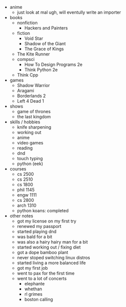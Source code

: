 - anime
    - just look at mal ugh, will eventully write an importer
- books
    - nonfiction
        - Hackers and Painters
    - fiction
        - Void Star
        - Shadow of the Giant
        - The Grace of Kings
	- The Kite Runner
    - compsci
        - How To Design Programs 2e
        - Think Python 2e
	- Think Cpp
- games
    - Shadow Warrior
    - Aragami
    - Borderlands 2
    - Left 4 Dead 1
- shows
    - game of thrones    
    - the last kingdom
- skills / hobbies
    - knife sharpening
    - working out
    - anime
    - video games
    - reading
    - dnd
    - touch typing
    - python (eek)
- courses
    - cs 2500
    - cs 2510
    - cs 1800
    - phil 1145
    - engw 1111
    - cs 2800
    - arch 1310
    - python koans: completed
- other notes
    - got my license on my first try
    - renewed my passport
    - started playing dnd
    - was bald for a bit
    - was also a hairy hairy man for a bit
    - started working out / fixing diet
    - got a dope bamboo plant
    - never stoped switching linux distros
    - started living a more balanced life
    - got my first job
    - went to pax for the first time
    - went to a lot of concerts
        - elephante
        - whethan
        - rl grimes
        - boston calling
